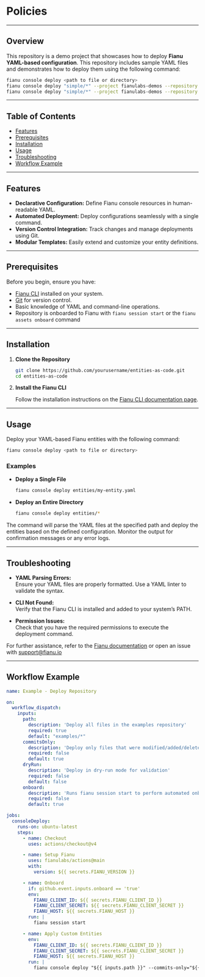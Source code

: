 # Policies

---

## Overview

This repository is a demo project that showcases how to deploy **Fianu YAML-based configuration**. This repository includes sample YAML files and demonstrates how to deploy them using the following command:

```bash
fianu console deploy <path to file or directory>
fianu console deploy "simple/*" --project fianulabs-demos --repository policies  --commits-only="false" --dry-run="false" --commit aff2131cbdf6e4b5abb4bf78cf08ec4f2ca483eb
fianu console deploy "simple/*" --project fianulabs-demos --repository policies --commits-only="false" --dry-run="false" --commit aff2131cbdf6e4b5abb4bf78cf08ec4f2ca483eb
```

---

## Table of Contents

- [Features](#features)
- [Prerequisites](#prerequisites)
- [Installation](#installation)
- [Usage](#usage)
- [Troubleshooting](#troubleshooting)
- [Workflow Example](#workflow_example)

---

## Features

- **Declarative Configuration:** Define Fianu console resources in human-readable YAML.
- **Automated Deployment:** Deploy configurations seamlessly with a single command.
- **Version Control Integration:** Track changes and manage deployments using Git.
- **Modular Templates:** Easily extend and customize your entity definitions.

---

## Prerequisites

Before you begin, ensure you have:

- [Fianu CLI](https://fianu.example.com) installed on your system.
- [Git](https://git-scm.com/) for version control.
- Basic knowledge of YAML and command-line operations.
- Repository is onboarded to Fianu with `fianu session start` or the `fianu assets onboard` command

---

## Installation

1. **Clone the Repository**

   ```bash
   git clone https://github.com/yourusername/entities-as-code.git
   cd entities-as-code
   ```

2. **Install the Fianu CLI**

   Follow the installation instructions on the [Fianu CLI documentation page](https://docs.fianu.io/cli/quick_start).

---

## Usage

Deploy your YAML-based Fianu entities with the following command:

```bash
fianu console deploy <path to file or directory>
```

### Examples

- **Deploy a Single File**

  ```bash
  fianu console deploy entities/my-entity.yaml
  ```

- **Deploy an Entire Directory**

  ```bash
  fianu console deploy entities/*
  ```

The command will parse the YAML files at the specified path and deploy the entities based on the defined configuration. Monitor the output for confirmation messages or any error logs.

---

## Troubleshooting

- **YAML Parsing Errors:**  
  Ensure your YAML files are properly formatted. Use a YAML linter to validate the syntax.

- **CLI Not Found:**  
  Verify that the Fianu CLI is installed and added to your system’s PATH.

- **Permission Issues:**  
  Check that you have the required permissions to execute the deployment command.

For further assistance, refer to the [Fianu documentation](https://docs.fianu.io/cli) or open an issue with support@fianu.io

---

## Workflow Example

```yaml
name: Example - Deploy Repository

on:
  workflow_dispatch:
    inputs:
      path:
        description: 'Deploy all files in the examples repository'
        required: true
        default: "examples/*"
      commitsOnly:
        description: 'Deploy only files that were modified/added/deleted as part of the current commit'
        required: false
        default: true
      dryRun:
        description: 'Deploy in dry-run mode for validation'
        required: false
        default: false
      onboard:
        description: 'Runs fianu session start to perform automated onboarding / record the session in Fianu -- required for the **first run**'
        required: false
        default: true

jobs:
  consoleDeploy:
    runs-on: ubuntu-latest
    steps:
      - name: Checkout
        uses: actions/checkout@v4

      - name: Setup Fianu
        uses: fianulabs/actions@main
        with:
          version: ${{ secrets.FIANU_VERSION }}

      - name: Onboard
        if: github.event.inputs.onboard == 'true'
        env:
          FIANU_CLIENT_ID: ${{ secrets.FIANU_CLIENT_ID }}
          FIANU_CLIENT_SECRET: ${{ secrets.FIANU_CLIENT_SECRET }}
          FIANU_HOST: ${{ secrets.FIANU_HOST }}
        run: |
          fianu session start

      - name: Apply Custom Entities
        env:
          FIANU_CLIENT_ID: ${{ secrets.FIANU_CLIENT_ID }}
          FIANU_CLIENT_SECRET: ${{ secrets.FIANU_CLIENT_SECRET }}
          FIANU_HOST: ${{ secrets.FIANU_HOST }}
        run: |
          fianu console deploy "${{ inputs.path }}" --commits-only="${{ github.event.inputs.commitsOnly }}" --dry-run="${{ github.event.inputs.dryRun }}
```
